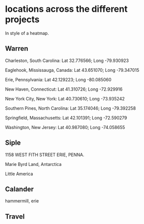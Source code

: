 # locations across the different projects

In style of a heatmap.

## Warren
Charleston, South Carolina:
Lat 32.776566; Long -79.930923

Eaglehook, Mississauga, Canada:
Lat 43.651070; Long -79.347015

Erie, Pennsylvania:
Lat 42.129223; Long -80.085060

New Haven, Connecticut:
Lat 41.310726; Long -72.929916

New York City, New York:
Lat 40.730610; Long -73.935242

Southern Pines, North Carolina:
Lat 35.174046; Long -79.392258

Springfield, Massachusetts:
Lat 42.101391; Long -72.590279

Washington, New Jersey:
Lat 40.987080; Long -74.058655

## Siple
1158 WEST FITH STREET
ERIE, PENNA.

Marie Byrd Land, Antarctica

Little America

## Calander

hammermill, erie

## Travel
